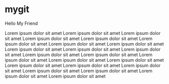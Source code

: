 # mygit

Hello My Friend

Lorem ipsum dolor sit amet Lorem ipsum dolor sit amet Lorem ipsum dolor sit amet Lorem ipsum dolor sit amet Lorem ipsum dolor sit amet Lorem ipsum dolor sit amet Lorem ipsum dolor sit amet Lorem ipsum dolor sit amet Lorem ipsum dolor sit amet Lorem ipsum dolor sit amet Lorem ipsum dolor sit amet Lorem ipsum dolor sit amet Lorem ipsum dolor sit amet Lorem ipsum dolor sit amet Lorem ipsum dolor sit amet Lorem ipsum dolor sit amet Lorem ipsum dolor sit amet Lorem ipsum dolor sit amet Lorem ipsum dolor sit amet Lorem ipsum dolor sit amet Lorem ipsum dolor sit amet Lorem ipsum dolor sit amet Lorem ipsum dolor sit amet 
